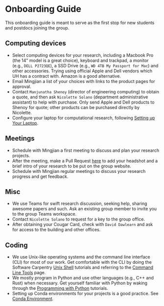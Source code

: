 # Onboarding Guide

This onboarding guide is meant to serve as the first stop for new students and
postdocs joining the group.

## Computing devices

- Select computing devices for your research, including a Macbook Pro (the 14" model
  is a great choice), keyboard and trackpad, a monitor (e.g., `DELL P2723QE`),
  a SSD Drive (e.g., `WD 4TB My Passport for Mac`) and other accessories.
  Trying using official Apple and Dell vendors which UH has a contract with. Amazon is a good alternative.
- Email Mingjian a list of your choices with links to the product pages for approval.
- Contact `Manjunatha Shenoy` (director of engineering computing) to obtain a quote,
  and then ask `Nicolette Solano` (department administrative assistant) to help with purchase.
  Only send Apple and Dell products to Shenoy for quote; other products can be purchased directly
  by Nicolette.
- Configure your laptop for computational research, following [Setting up Your Laptop](label:laptop).

## Meetings

- Schedule with Mingjian a first meeting to discuss and plan your research projects.
- After the meeting, make a Pull Request [here](https://github.com/wengroup/group_website)
  to add your headshot and a brief intro of your research to be put on the group website.
- Schedule with Mingjian regular meetings to discuss your research progress and
  get feedback.

## Misc

- We use Teams for swift research discussion, seeking help, sharing awesome papers
  and such. Ask an existing group member to invite you to the group Teams workspace.
- Contact `Nicolette Solano` to request for a key to the group office.
- After obtaining your Cougar Card, check with `David Dawlearn` and ask for access to the building and other offices.

## Coding

- We use Unix-like operating systems and the command line interface (CLI) for most of our work.
  Get comfortable with the CLI by doing the Software Carpentry [Unix Shell](https://swcarpentry.github.io/shell-novice/)
  tutorials and referring to the [Command Line Tools](label:cli) page.
- We mostly program in Python and use other languages (e.g., C++ and Rust) when necessary.
  Get yourself familiar with Python by waking through the [Programming with Python](https://swcarpentry.github.io/python-novice-inflammation/) tutorials.
- Setting up Conda environments for your projects is a good practice. See [Conda Environment](label:conda).
